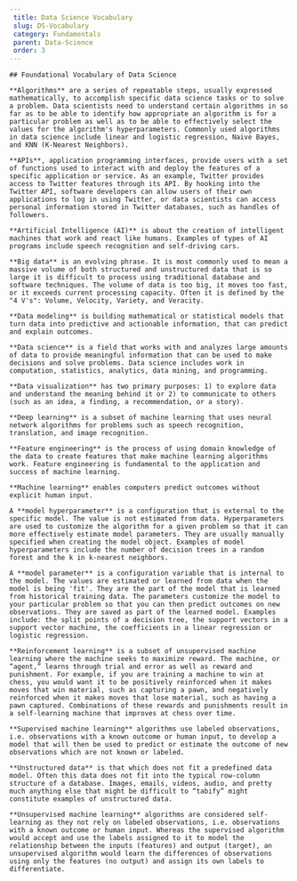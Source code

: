 ```yaml
---
 title: Data Science Vocabulary
 slug: DS-Vocabulary
 category: Fundamentals
 parent: Data-Science
 order: 3
---
```

    
    ## Foundational Vocabulary of Data Science
    
    **Algorithms** are a series of repeatable steps, usually expressed mathematically, to accomplish specific data science tasks or to solve a problem. Data scientists need to understand certain algorithms in so far as to be able to identify how appropriate an algorithm is for a particular problem as well as to be able to effectively select the values for the algorithm's hyperparameters. Commonly used algorithms in data science include linear and logistic regression, Naive Bayes, and KNN (K-Nearest Neighbors).
    
    **APIs**, application programming interfaces, provide users with a set of functions used to interact with and deploy the features of a specific application or service. As an example, Twitter provides access to Twitter features through its API. By hooking into the Twitter API, software developers can allow users of their own applications to log in using Twitter, or data scientists can access personal information stored in Twitter databases, such as handles of followers.
    
    **Artificial Intelligence (AI)** is about the creation of intelligent machines that work and react like humans. Examples of types of AI programs include speech recognition and self-driving cars.
    
    **Big data** is an evolving phrase. It is most commonly used to mean a massive volume of both structured and unstructured data that is so large it is difficult to process using traditional database and software techniques. The volume of data is too big, it moves too fast, or it exceeds current processing capacity. Often it is defined by the "4 V's": Volume, Velocity, Variety, and Veracity.
    
    **Data modeling** is building mathematical or statistical models that turn data into predictive and actionable information, that can predict and explain outcomes.
    
    **Data science** is a field that works with and analyzes large amounts of data to provide meaningful information that can be used to make decisions and solve problems. Data science includes work in computation, statistics, analytics, data mining, and programming.
    
    **Data visualization** has two primary purposes: 1) to explore data and understand the meaning behind it or 2) to communicate to others (such as an idea, a finding, a recommendation, or a story).
    
    **Deep learning** is a subset of machine learning that uses neural network algorithms for problems such as speech recognition, translation, and image recognition.
    
    **Feature engineering** is the process of using domain knowledge of the data to create features that make machine learning algorithms work. Feature engineering is fundamental to the application and success of machine learning.
    
    **Machine learning** enables computers predict outcomes without explicit human input.
    
    A **model hyperparameter** is a configuration that is external to the specific model. The value is not estimated from data. Hyperparameters are used to customize the algorithm for a given problem so that it can more effectively estimate model parameters. They are usually manually specified when creating the model object. Examples of model hyperparameters include the number of decision trees in a random forest and the k in k-nearest neighbors.
    
    A **model parameter** is a configuration variable that is internal to the model. The values are estimated or learned from data when the model is being 'fit'. They are the part of the model that is learned from historical training data. The parameters customize the model to your particular problem so that you can then predict outcomes on new observations. They are saved as part of the learned model. Examples include: the split points of a decision tree, the support vectors in a support vector machine, the coefficients in a linear regression or logistic regression.
    
    **Reinforcement learning** is a subset of unsupervised machine learning where the machine seeks to maximize reward. The machine, or “agent,” learns through trial and error as well as reward and punishment. For example, if you are training a machine to win at chess, you would want it to be positively reinforced when it makes moves that win material, such as capturing a pawn, and negatively reinforced when it makes moves that lose material, such as having a pawn captured. Combinations of these rewards and punishments result in a self-learning machine that improves at chess over time.
    
    **Supervised machine learning** algorithms use labeled observations, i.e. observations with a known outcome or human input, to develop a model that will then be used to predict or estimate the outcome of new observations which are not known or labeled.
    
    **Unstructured data** is that which does not fit a predefined data model. Often this data does not fit into the typical row-column structure of a database. Images, emails, videos, audio, and pretty much anything else that might be difficult to “tabify” might constitute examples of unstructured data.
    
    **Unsupervised machine learning** algorithms are considered self-learning as they not rely on labeled observations, i.e. observations with a known outcome or human input. Whereas the supervised algorithm would accept and use the labels assigned to it to model the relationship between the inputs (features) and output (target), an unsupervised algorithm would learn the differences of observations using only the features (no output) and assign its own labels to differentiate.